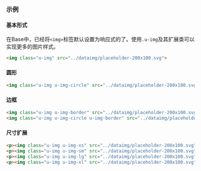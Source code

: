 ### 示例
#### 基本形式

在Base中，已经将`<img>`标签默认设置为响应式的了。使用`.u-img`及其扩展类可以实现更多的图片样式。

<div class="m-example"></div>

```html
<img class="u-img" src="../dataimg/placeholder-200x100.svg">
```

#### 圆形

<div class="m-example"></div>

```html
<img class="u-img u-img-circle" src="../dataimg/placeholder-200x100.svg">
```

#### 边框

<div class="m-example"></div>

```html
<img class="u-img u-img-border" src="../dataimg/placeholder-200x100.svg">
<img class="u-img u-img-circle u-img-border" src="../dataimg/placeholder-200x100.svg">
```

#### 尺寸扩展

<div class="m-example"></div>

```html
<p><img class="u-img u-img-xs" src="../dataimg/placeholder-200x100.svg"></p>
<p><img class="u-img u-img-sm" src="../dataimg/placeholder-200x100.svg"></p>
<p><img class="u-img u-img-lg" src="../dataimg/placeholder-200x100.svg"></p>
<p><img class="u-img u-img-xl" src="../dataimg/placeholder-200x100.svg"></p>
```
